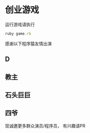 # 创业游戏

运行游戏请执行

```ruby
ruby game.rb
```

感谢以下程序猿友情出演

## D

## 教主

## 石头巨巨

## 四爷

现诚邀更多群众演员/程序员， 有兴趣请PR
